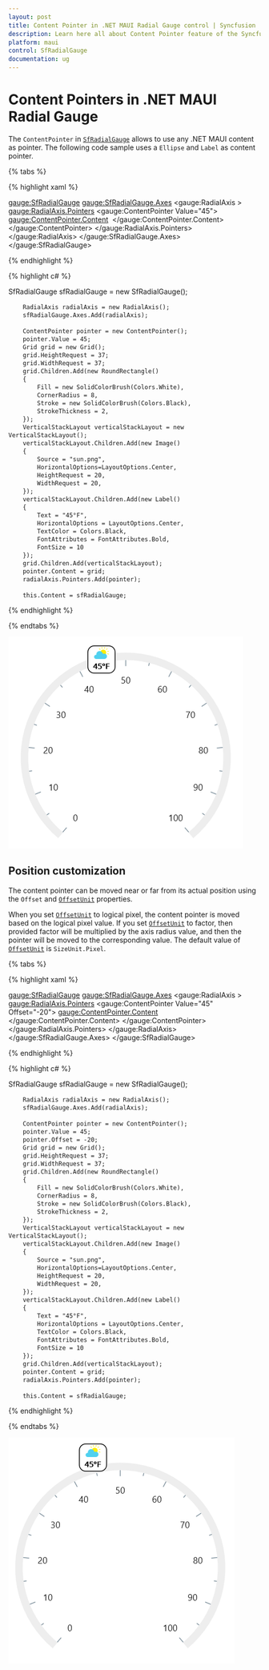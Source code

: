 ```yaml
---
layout: post
title: Content Pointer in .NET MAUI Radial Gauge control | Syncfusion
description: Learn here all about Content Pointer feature of the Syncfusion .NET MAUI Radial Gauge control, including image, text pointer support and more.
platform: maui
control: SfRadialGauge
documentation: ug
---
```


# Content Pointers in .NET MAUI Radial Gauge

The `ContentPointer` in [`SfRadialGauge`](https://help.syncfusion.com/cr/maui/Syncfusion.Maui.Gauges.SfRadialGauge.html) allows to use any .NET MAUI content as pointer. The following code sample uses a `Ellipse` and `Label` as content pointer.

{% tabs %}

{% highlight xaml %}

 <gauge:SfRadialGauge>
                <gauge:SfRadialGauge.Axes>
                    <gauge:RadialAxis >
                        <gauge:RadialAxis.Pointers>
                            <gauge:ContentPointer  Value="45">
                                <gauge:ContentPointer.Content>
                                    <Grid HeightRequest="37" WidthRequest="37" >
                                        <RoundRectangle  Fill="White"
                                                         CornerRadius="8"
                                                         Stroke="Black" 
                                                         StrokeThickness="2"/>
                                        <VerticalStackLayout>
                                            <Image Source="sun.png" 
                                                   HeightRequest="20" 
                                                   WidthRequest="20"
                                                   HorizontalOptions="Center"/>
                                            <Label Text="45°F" 
                                                   HorizontalOptions="Center"
                                                   TextColor="Black" 
                                                   FontAttributes="Bold"
                                                   FontSize="10"/>
                                        </VerticalStackLayout>
                                    </Grid>
                                </gauge:ContentPointer.Content>
                            </gauge:ContentPointer>
                        </gauge:RadialAxis.Pointers>
                    </gauge:RadialAxis>
                </gauge:SfRadialGauge.Axes>
            </gauge:SfRadialGauge>

{% endhighlight %}

{% highlight c# %}

SfRadialGauge sfRadialGauge = new SfRadialGauge();

        RadialAxis radialAxis = new RadialAxis();
        sfRadialGauge.Axes.Add(radialAxis);

        ContentPointer pointer = new ContentPointer();
        pointer.Value = 45;
        Grid grid = new Grid();
        grid.HeightRequest = 37;
        grid.WidthRequest = 37;
        grid.Children.Add(new RoundRectangle()
        {
            Fill = new SolidColorBrush(Colors.White),
            CornerRadius = 8,
            Stroke = new SolidColorBrush(Colors.Black),
            StrokeThickness = 2,
        });
        VerticalStackLayout verticalStackLayout = new VerticalStackLayout();
        verticalStackLayout.Children.Add(new Image()
        {
            Source = "sun.png",
            HorizontalOptions=LayoutOptions.Center,
            HeightRequest = 20,
            WidthRequest = 20,
        });
        verticalStackLayout.Children.Add(new Label()
        {
            Text = "45°F",
            HorizontalOptions = LayoutOptions.Center,
            TextColor = Colors.Black,
            FontAttributes = FontAttributes.Bold,
            FontSize = 10
        });
        grid.Children.Add(verticalStackLayout);
        pointer.Content = grid;
        radialAxis.Pointers.Add(pointer);

        this.Content = sfRadialGauge;

{% endhighlight %}

{% endtabs %}

![.NET MAUI Radial Gauge Content Pointer](images/marker-pointers/maui-radial-gauge-content-pointer.PNG)

## Position customization

The content pointer can be moved near or far from its actual position using the `Offset` and [`OffsetUnit`](https://help.syncfusion.com/cr/maui/Syncfusion.Maui.Gauges.MarkerPointer.html#Syncfusion_Maui_Gauges_MarkerPointer_OffsetUnitProperty) properties.

When you set [`OffsetUnit`](https://help.syncfusion.com/cr/maui/Syncfusion.Maui.Gauges.MarkerPointer.html#Syncfusion_Maui_Gauges_MarkerPointer_OffsetUnitProperty) to logical pixel, the content pointer is moved based on the logical pixel value. If you set [`OffsetUnit`](https://help.syncfusion.com/cr/maui/Syncfusion.Maui.Gauges.MarkerPointer.html#Syncfusion_Maui_Gauges_MarkerPointer_OffsetUnitProperty) to factor, then provided factor will be multiplied by the axis radius value, and then the pointer will be moved to the corresponding value. The default value of [`OffsetUnit`](https://help.syncfusion.com/cr/maui/Syncfusion.Maui.Gauges.MarkerPointer.html#Syncfusion_Maui_Gauges_MarkerPointer_OffsetUnitProperty) is `SizeUnit.Pixel`.

{% tabs %}

{% highlight xaml %}

 <gauge:SfRadialGauge>
                <gauge:SfRadialGauge.Axes>
                    <gauge:RadialAxis >
                        <gauge:RadialAxis.Pointers>
                            <gauge:ContentPointer  Value="45" Offset="-20">
                                <gauge:ContentPointer.Content>
                                    <Grid HeightRequest="37" WidthRequest="37" >
                                        <RoundRectangle  Fill="White"
                                                         CornerRadius="8"
                                                         Stroke="Black" 
                                                      StrokeThickness="2" />
                                        <VerticalStackLayout>
                                            <Image Source="sun.png" 
                                                   HeightRequest="20" 
                                                   WidthRequest="20"
                                                   HorizontalOptions="Center"/>
                                            <Label Text="45°F" 
                                                   HorizontalOptions="Center"
                                                   TextColor="Black" 
                                                   FontAttributes="Bold"
                                                   FontSize="10"/>
                                        </VerticalStackLayout>
                                    </Grid>
                                </gauge:ContentPointer.Content>
                            </gauge:ContentPointer>
                        </gauge:RadialAxis.Pointers>
                    </gauge:RadialAxis>
                </gauge:SfRadialGauge.Axes>
            </gauge:SfRadialGauge>

{% endhighlight %}

{% highlight c# %}

SfRadialGauge sfRadialGauge = new SfRadialGauge();

        RadialAxis radialAxis = new RadialAxis();
        sfRadialGauge.Axes.Add(radialAxis);

        ContentPointer pointer = new ContentPointer();
        pointer.Value = 45;
        pointer.Offset = -20;        
        Grid grid = new Grid();
        grid.HeightRequest = 37;
        grid.WidthRequest = 37;
        grid.Children.Add(new RoundRectangle()
        {
            Fill = new SolidColorBrush(Colors.White),
            CornerRadius = 8,
            Stroke = new SolidColorBrush(Colors.Black),
            StrokeThickness = 2,
        });
        VerticalStackLayout verticalStackLayout = new VerticalStackLayout();
        verticalStackLayout.Children.Add(new Image()
        {
            Source = "sun.png",
            HorizontalOptions=LayoutOptions.Center,
            HeightRequest = 20,
            WidthRequest = 20,
        });
        verticalStackLayout.Children.Add(new Label()
        {
            Text = "45°F",
            HorizontalOptions = LayoutOptions.Center,
            TextColor = Colors.Black,
            FontAttributes = FontAttributes.Bold,
            FontSize = 10
        });
        grid.Children.Add(verticalStackLayout);
        pointer.Content = grid;
        radialAxis.Pointers.Add(pointer);

        this.Content = sfRadialGauge;

{% endhighlight %}

{% endtabs %}

![.NET MAUI Radial Gauge Content Pointer](images/marker-pointers/maui-radial-gauge-content-pointer_offset.PNG)

